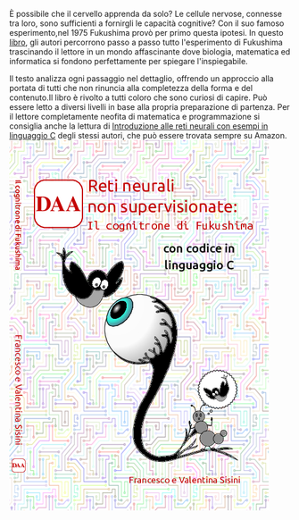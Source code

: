 È possibile che il cervello apprenda da solo? Le cellule nervose, connesse tra loro, 
sono sufficienti a fornirgli le capacità cognitive?
Con il suo famoso esperimento,nel 1975 Fukushima provò per primo questa ipotesi. 
In questo [libro](https://www.amazon.it/Reti-neurali-non-supervisionate-cognitrone/dp/1798929244 ), gli autori percorrono passo a  passo tutto l'esperimento di Fukushima trascinando il lettore in un mondo affascinante dove biologia,
matematica ed informatica si fondono perfettamente per spiegare l'inspiegabile.

Il testo analizza ogni passaggio nel dettaglio, offrendo un approccio alla portata di tutti che non rinuncia 
alla completezza della forma e del contenuto.Il libro è rivolto a tutti coloro che sono curiosi di capire. 
Può essere letto a diversi livelli in base alla propria preparazione di partenza. 
Per il lettore completamente neofita di matematica e programmazione si consiglia anche la lettura 
di [Introduzione alle reti neurali con esempi in linguaggio C](https://www.amazon.it/Introduzione-alle-neurali-esempi-linguaggio/dp/1692945319)
degli stessi autori, 
che può essere trovata sempre su Amazon.
![copertina](mezza.jpg)

